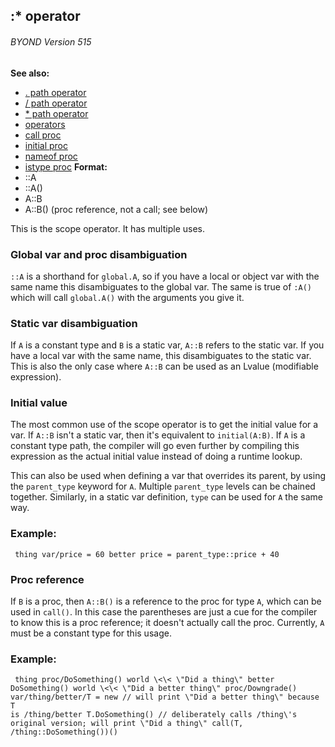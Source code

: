## :* operator 
###### BYOND Version 515
**See also:**
*   [. path operator](/ref/operator/path/%2e.md) 
*   [/ path operator](/ref/operator/path//.md) 
*   [* path operator](/ref/operator/path/:.md) 
*   [operators](/ref/operator.md) 
*   [call proc](/ref/proc/call.md) 
*   [initial proc](/ref/proc/initial.md) 
*   [nameof proc](/ref/proc/nameof.md) 
*   [istype proc](/ref/proc/istype.md) <!-- -->
**Format:**
*   ::A
*   ::A()
*   A::B
*   A::B() (proc reference, not a call; see below)


This is the scope operator. It has multiple uses.
### Global var and proc disambiguation


`::A` is a shorthand for `global.A`, so if you have a local or
object var with the same name this disambiguates to the global var. The
same is true of `:A()` which will call `global.A()` with the arguments
you give it.
### Static var disambiguation


If `A` is a constant type and `B` is a static var, `A::B`
refers to the static var. If you have a local var with the same name,
this disambiguates to the static var. This is also the only case where
`A::B` can be used as an Lvalue (modifiable expression).
### Initial value


The most common use of the scope operator is to get the initial
value for a var. If `A::B` isn\'t a static var, then it\'s equivalent to
`initial(A:B)`. If `A` is a constant type path, the compiler will go
even further by compiling this expression as the actual initial value
instead of doing a runtime lookup. 

This can also be used when
defining a var that overrides its parent, by using the `parent_type`
keyword for `A`. Multiple `parent_type` levels can be chained together.
Similarly, in a static var definition, `type` can be used for `A` the
same way.
### Example:

```
 thing var/price = 60 better price = parent_type::price + 40

```

### Proc reference


If `B` is a proc, then `A::B()` is a reference to the proc for
type `A`, which can be used in `call()`. In this case the parentheses
are just a cue for the compiler to know this is a proc reference; it
doesn\'t actually call the proc. Currently, `A` must be a constant type
for this usage.
### Example:

```
 thing proc/DoSomething() world \<\< \"Did a thing\" better
DoSomething() world \<\< \"Did a better thing\" proc/Downgrade()
var/thing/better/T = new // will print \"Did a better thing\" because T
is /thing/better T.DoSomething() // deliberately calls /thing\'s
original version; will print \"Did a thing\" call(T,
/thing::DoSomething())() 
```
